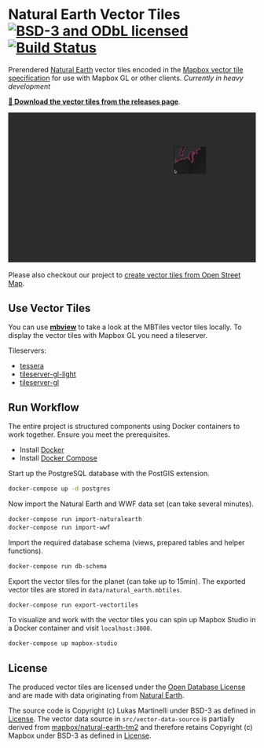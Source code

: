 # Natural Earth Vector Tiles [![BSD-3 and ODbL licensed](https://img.shields.io/badge/license-BSD--3/ODbL-blue.svg)](https://github.com/osm2vectortiles/osm2vectortiles#license) [![Build Status](https://travis-ci.org/lukasmartinelli/natural-earth-vector-tiles.svg?branch=master)](https://travis-ci.org/lukasmartinelli/natural-earth-vector-tiles)
Prerendered [Natural Earth](http://naturalearthdata.com/) vector tiles encoded in the [Mapbox vector tile specification](https://github.com/mapbox/vector-tile-spec) for use with Mapbox GL or other clients.
*Currently in heavy development*

[**:open_file_folder: Download the vector tiles from the releases page**](https://github.com/lukasmartinelli/natural-earth-vector-tiles/releases/latest).

![Mapbox GL visualization of Natural Earth vector tiles](demo.gif)

Please also checkout our project to [create vector tiles from Open Street Map](http://osm2vectortiles.org).

## Use Vector Tiles

You can use [**mbview**](https://github.com/mapbox/mbview) to take a look at the MBTiles vector tiles locally.
To display the vector tiles with Mapbox GL you need a tileserver.

Tileservers:
- [tessera](https://github.com/mojodna/tessera)
- [tileserver-gl-light](https://github.com/osm2vectortiles/tileserver-gl-light)
- [tileserver-gl](https://github.com/klokantech/tileserver-gl)


## Run Workflow

The entire project is structured components using Docker containers
to work together. Ensure you meet the prerequisites.

- Install [Docker](https://docs.docker.com/engine/installation/)
- Install [Docker Compose](https://docs.docker.com/compose/install/)

Start up the PostgreSQL database with the PostGIS extension.

```bash
docker-compose up -d postgres
```

Now import the Natural Earth and WWF data set (can take several minutes).

```bash
docker-compose run import-naturalearth
docker-compose run import-wwf
```

Import the required database schema (views, prepared tables and helper functions).

```bash
docker-compose run db-schema
```

Export the vector tiles for the planet (can take up to 15min).
The exported vector tiles are stored in `data/natural_earth.mbtiles`.

```bash
docker-compose run export-vectortiles
```

To visualize and work with the vector tiles you can spin up Mapbox Studio
in a Docker container and visit `localhost:3000`.

```bash
docker-compose up mapbox-studio
```

## License

The produced vector tiles are licensed under the [Open Database License](http://wiki.openstreetmap.org/wiki/Open_Database_License)
and are made with data originating from [Natural Earth](http://www.naturalearthdata.com/).

The source code is Copyright (c) Lukas Martinelli under BSD-3 as defined in [License](LICENSE).
The vector data source in `src/vector-data-source` is partially derived from [mapbox/natural-earth-tm2](https://github.com/mapbox/natural-earth-tm2) and therefore retains Copyright (c) Mapbox under BSD-3 as defined in [License](src/vector-data-source/LICENSE.md).
